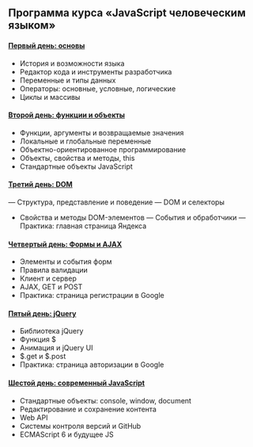 ## Программа курса «JavaScript человеческим языком»

#### [Первый день: основы](day1/)
- История и возможности языка
- Редактор кода и инструменты разработчика
- Переменные и типы данных
- Операторы: основные, условные, логические
- Циклы и массивы

#### [Второй день: функции и объекты](day2/)
- Функции, аргументы и возвращаемые значения
- Локальные и глобальные переменные
- Объектно-ориентированное программирование
- Объекты, свойства и методы, this
- Стандартные объекты JavaScript

#### [Третий день: DOM](day3/)
— Структура, представление и поведение
— DOM и селекторы
- Свойства и методы DOM-элементов
— События и обработчики
— Практика: главная страница Яндекса

#### [Четвертый день: Формы и AJAX](day4/)
- Элементы и события форм
- Правила валидации
- Клиент и сервер
- AJAX, GET и POST
- Практика: страница регистрации в Google

#### [Пятый день: jQuery](day5/)
- Библиотека jQuery
- Функция $
- Анимация и jQuery UI
- $.get и $.post
- Практика: страница авторизации в Google

#### [Шестой день: современный JavaScript](day6/)
- Стандартные объекты: console, window, document
- Редактирование и сохранение контента
- Web API
- Системы контроля версий и GitHub
- ECMAScript 6 и будущее JS
